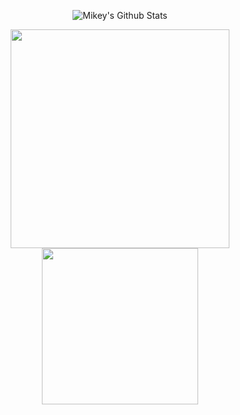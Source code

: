 
<p align="center"><img src="https://readme-typing-svg.herokuapp.com?font=IBM+Plex+Mono&color=%23C4B9F8&size=35&center=true&multiline=true&width=1000&height=150&lines=Hey+there🤞%2C+I+am+Mikey;Hacker+.+Developer+.+Learner" alt="Mikey's Github Stats" /></p>


<div align="center">
    <img src="https://github-readme-stats.vercel.app/api?username=synacktraa&count_private=true&show_icons=true&hide=issues&theme=rose_pine&cache_seconds=1800&border_radius=10" width="350"/>
    <img src="https://github-readme-stats.vercel.app/api/top-langs/?username=synacktraa&langs_count=8&cache_seconds=1800&border_radius=10&layout=compact&theme=rose_pine" width="250"/>
    
</div>
